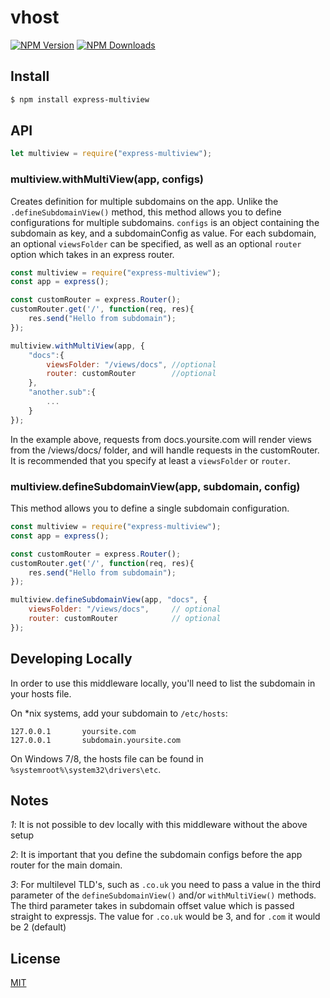 # vhost

[![NPM Version][npm-image]][npm-url]
[![NPM Downloads][downloads-image]][downloads-url]

## Install
```sh
$ npm install express-multiview
```

## API

<!-- eslint-disable no-unused-vars -->
```js
let multiview = require("express-multiview");
```


### multiview.withMultiView(app, configs)

Creates definition for multiple subdomains on the app. Unlike the `.defineSubdomainView()` method, this method allows you to define configurations for multiple subdomains. `configs` is an object containing the subdomain as key, and a subdomainConfig as value. For each subdomain, an optional `viewsFolder` can be specified, as well as an optional `router` option which takes in an express router.

```js
const multiview = require("express-multiview");
const app = express();

const customRouter = express.Router();
customRouter.get('/', function(req, res){
    res.send("Hello from subdomain");
});

multiview.withMultiView(app, {
    "docs":{
        viewsFolder: "/views/docs", //optional
        router: customRouter        //optional
    },
    "another.sub":{
        ...
    }
});
```

In the example above, requests from docs.yoursite.com will render views from the /views/docs/ folder, and will handle requests in the customRouter. It is recommended that you specify at least a `viewsFolder` or `router`.


### multiview.defineSubdomainView(app, subdomain, config)

This method allows you to define a single subdomain configuration. 

```js
const multiview = require("express-multiview");
const app = express();

const customRouter = express.Router();
customRouter.get('/', function(req, res){
    res.send("Hello from subdomain");
});

multiview.defineSubdomainView(app, "docs", {
    viewsFolder: "/views/docs",     // optional
    router: customRouter            // optional
});
```

## Developing Locally

In order to use this middleware locally, you'll need to
list the subdomain in your hosts file.

On *nix systems, add your subdomain to `/etc/hosts`:
```
127.0.0.1       yoursite.com
127.0.0.1       subdomain.yoursite.com
```

On Windows 7/8, the hosts file can be found in `%systemroot%\system32\drivers\etc`.


## Notes


_1_: It is not possible to dev locally with this middleware without the above setup

_2_: It is important that you define the subdomain configs before the app router for the main domain. 

_3_: For multilevel TLD's, such as `.co.uk` you need to pass a value in the third parameter of the `defineSubdomainView()` and/or `withMultiView()` methods. The third parameter takes in subdomain offset value which is passed straight to expressjs. The value for `.co.uk` would be 3, and for `.com` it would be 2 (default)


## License

[MIT](LICENSE)

[npm-image]: https://img.shields.io/npm/v/express-multiview.svg
[npm-url]: https://npmjs.org/package/express-multiview
[downloads-image]: https://img.shields.io/npm/dm/express-multiview.svg
[downloads-url]: https://npmjs.org/package/express-multiview

